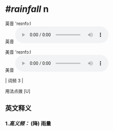 # ***\#rainfall*** n
英音 'reɪnfɔːl  
英音
<audio src="./media/rainfall-B.aac" controls="controls"></audio>

美音 'reɪnfɔːl  
美音
<audio src="./media/rainfall.aac" controls="controls"></audio>



| 词频 3 |  

用法点拨  [U]

英文释义
---
### 1.*高义频：* **(降) 雨量**  



